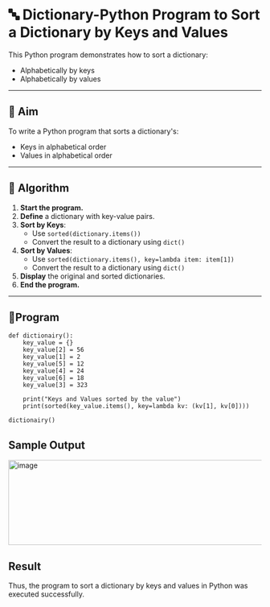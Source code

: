 # 🔤 Dictionary-Python Program to Sort a Dictionary by Keys and Values

This Python program demonstrates how to sort a dictionary:
- Alphabetically by keys
- Alphabetically by values

---

## 🎯 Aim

To write a Python program that sorts a dictionary's:
- Keys in alphabetical order
- Values in alphabetical order

---

## 🧠 Algorithm

1. **Start the program.**
2. **Define** a dictionary with key-value pairs.
3. **Sort by Keys**:
   - Use `sorted(dictionary.items())`
   - Convert the result to a dictionary using `dict()`
4. **Sort by Values**:
   - Use `sorted(dictionary.items(), key=lambda item: item[1])`
   - Convert the result to a dictionary using `dict()`
5. **Display** the original and sorted dictionaries.
6. **End the program.**

---

## 🧪Program
```
def dictionairy(): 
    key_value = {}    
    key_value[2] = 56       
    key_value[1] = 2 
    key_value[5] = 12 
    key_value[4] = 24 
    key_value[6] = 18      
    key_value[3] = 323 

    print("Keys and Values sorted by the value") 
    print(sorted(key_value.items(), key=lambda kv: (kv[1], kv[0])))

dictionairy()
```

## Sample Output
<img width="1201" height="169" alt="image" src="https://github.com/user-attachments/assets/b1720503-4ddf-4461-9932-2993886f2836" />

## Result
Thus, the program to sort a dictionary by keys and values in Python was executed successfully.
